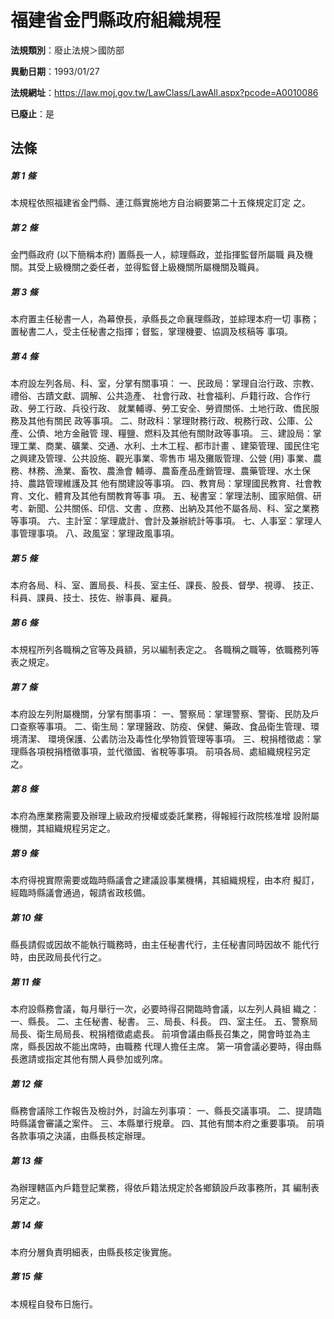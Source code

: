 # 福建省金門縣政府組織規程

**法規類別**：廢止法規＞國防部

**異動日期**：1993/01/27  

**法規網址**：https://law.moj.gov.tw/LawClass/LawAll.aspx?pcode=A0010086

**已廢止**：是



## 法條
##### 第 1 條
本規程依照福建省金門縣、連江縣實施地方自治綱要第二十五條規定訂定
之。

##### 第 2 條
金門縣政府 (以下簡稱本府) 置縣長一人，綜理縣政，並指揮監督所屬職
員及機關。其受上級機關之委任者，並得監督上級機關所屬機關及職員。

##### 第 3 條
本府置主任秘書一人，為幕僚長，承縣長之命襄理縣政，並綜理本府一切
事務；置秘書二人，受主任秘書之指揮；督監，掌理機要、協調及核稿等
事項。

##### 第 4 條
本府設左列各局、科、室，分掌有關事項：
一、民政局：掌理自治行政、宗教、禮俗、古蹟文獻、調解、公共造產、
    社會行政、社會福利、戶籍行政、合作行政、勞工行政、兵役行政、
    就業輔導、勞工安全、勞資關係、土地行政、僑民服務及其他有關民
    政等事項。
二、財政科：掌理財務行政、稅務行政、公庫、公產、公債、地方金融管
    理、糧鹽、燃料及其他有關財政等事項。
三、建設局：掌理工業、商業、礦業、交通、水利、土木工程、都市計畫
    、建築管理、國民住宅之興建及管理、公共設施、觀光事業、零售市
    場及攤販管理、公營 (用) 事業、農務、林務、漁業、畜牧、農漁會
    輔導、農畜產品產銷管理、農藥管理、水土保持、農路管理維護及其
    他有關建設等事項。
四、教育局：掌理國民教育、社會教育、文化、體育及其他有關教育等事
    項。
五、秘書室：掌理法制、國家賠償、研考、新聞、公共關係、印信、文書
    、庶務、出納及其他不屬各局、科、室之業務等事項。
六、主計室：掌理歲計、會計及兼辦統計等事項。
七、人事室：掌理人事管理事項。
八、政風室：掌理政風事項。


##### 第 5 條
本府各局、科、室、置局長、科長、室主任、課長、股長、督學、視導、
技正、科員、課員、技士、技佐、辦事員、雇員。

##### 第 6 條
本規程所列各職稱之官等及員額，另以編制表定之。
各職稱之職等，依職務列等表之規定。

##### 第 7 條
本府設左列附屬機關，分掌有關事項：
一、警察局：掌理警察、警衛、民防及戶口查察等事項。
二、衛生局：掌理醫政、防疫、保健、藥政、食品衛生管理、環境清潔、
    環境保護、公砉防治及毒性化學物質管理等事項。
三、稅捐稽徵處：掌理縣各項稅捐稽徵事項，並代徵國、省稅等事項。
前項各局、處組織規程另定之。


##### 第 8 條
本府為應業務需要及辦理上級政府授權或委託業務，得報經行政院核准增
設附屬機關，其組織規程另定之。

##### 第 9 條
本府得視實際需要或臨時縣議會之建議設事業機構，其組織規程，由本府
擬訂，經臨時縣議會通過，報請省政核備。

##### 第 10 條
縣長請假或因故不能執行職務時，由主任秘書代行，主任秘書同時因故不
能代行時，由民政局長代行之。

##### 第 11 條
本府設縣務會議，每月舉行一次，必要時得召開臨時會議，以左列人員組
織之：
一、縣長。
二、主任秘書、秘書。
三、局長、科長。
四、室主任。
五、警察局局長、衛生局局長、稅捐稽徵處處長。
前項會議由縣長召集之，開會時並為主席，縣長因故不能出席時，由職務
代理人擔任主席。
第一項會議必要時，得由縣長邀請或指定其他有關人員參加或列席。


##### 第 12 條
縣務會議除工作報告及檢討外，討論左列事項：
一、縣長交議事項。
二、提請臨時縣議會審議之案件。
三、本縣單行規章。
四、其他有關本府之重要事項。
前項各款事項之決議，由縣長核定辦理。


##### 第 13 條
為辦理轄區內戶籍登記業務，得依戶籍法規定於各鄉鎮設戶政事務所，其
編制表另定之。

##### 第 14 條
本府分層負責明細表，由縣長核定後實施。

##### 第 15 條
本規程自發布日施行。


